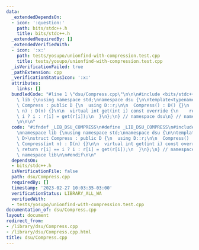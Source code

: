 ```yaml
---
data:
  _extendedDependsOn:
  - icon: ':question:'
    path: bits/stdc++.h
    title: bits/stdc++.h
  _extendedRequiredBy: []
  _extendedVerifiedWith:
  - icon: ':x:'
    path: tests/yosupo/unionfind-with-compression.test.cpp
    title: tests/yosupo/unionfind-with-compression.test.cpp
  _isVerificationFailed: true
  _pathExtension: cpp
  _verificationStatusIcon: ':x:'
  attributes:
    links: []
  bundledCode: "#line 1 \"dsu/Compress.cpp\"\n\n\n#include <bits/stdc++.h>\n\nnamespace\
    \ lib {\nusing namespace std;\nnamespace dsu {\n\ntemplate<typename D>\nstruct\
    \ Compress : public D {\n  using D::r;\n\n  Compress() : D() {}\n  Compress(int\
    \ n) : D(n) {}\n\n  virtual int get(int i) const override {\n    return r[i] ==\
    \ i ? i : r[i] = get(r[i]);\n  }\n};\n} // namespace dsu\n} // namespace lib\n\
    \n\n\n"
  code: "#ifndef _LIB_DSU_COMPRESS\n#define _LIB_DSU_COMPRESS\n#include <bits/stdc++.h>\n\
    \nnamespace lib {\nusing namespace std;\nnamespace dsu {\n\ntemplate<typename\
    \ D>\nstruct Compress : public D {\n  using D::r;\n\n  Compress() : D() {}\n \
    \ Compress(int n) : D(n) {}\n\n  virtual int get(int i) const override {\n   \
    \ return r[i] == i ? i : r[i] = get(r[i]);\n  }\n};\n} // namespace dsu\n} //\
    \ namespace lib\n\n#endif\n\n"
  dependsOn:
  - bits/stdc++.h
  isVerificationFile: false
  path: dsu/Compress.cpp
  requiredBy: []
  timestamp: '2023-02-27 10:03:35-03:00'
  verificationStatus: LIBRARY_ALL_WA
  verifiedWith:
  - tests/yosupo/unionfind-with-compression.test.cpp
documentation_of: dsu/Compress.cpp
layout: document
redirect_from:
- /library/dsu/Compress.cpp
- /library/dsu/Compress.cpp.html
title: dsu/Compress.cpp
---
```

